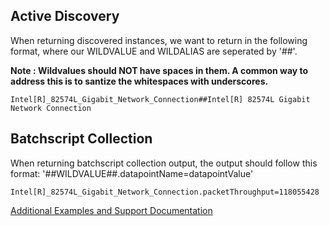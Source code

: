 ## Active Discovery

When returning discovered instances, we want to return in the following format, where our WILDVALUE and WILDALIAS are seperated by '##'. 

**Note : Wildvalues should NOT have spaces in them. A common way to address this is to santize the whitespaces with underscores.** 
```
Intel[R]_82574L_Gigabit_Network_Connection##Intel[R] 82574L Gigabit Network Connection
```

## Batchscript Collection

When returning batchscript collection output, the output should follow this format: '##WILDVALUE##.datapointName=datapointValue'
```
Intel[R]_82574L_Gigabit_Network_Connection.packetThroughput=118055428
```


[Additional Examples and Support Documentation](https://www.logicmonitor.com/support/datasources/data-collection-methods/batchscript-data-collection/)
